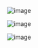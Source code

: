 ![image](https://github.com/user-attachments/assets/27aa9c61-7476-4ef2-9dce-e9cc659c4c40)

![image](https://github.com/user-attachments/assets/a9e211ee-bdfd-4105-8b25-ff01d878426e)

![image](https://github.com/user-attachments/assets/0478e719-9e0b-439a-95ab-ee8b676d91d1)


